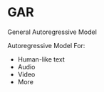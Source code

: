 # GAR
General Autoregressive Model

Autoregressive Model For:

+ Human-like text
+ Audio
+ Video
+ More
